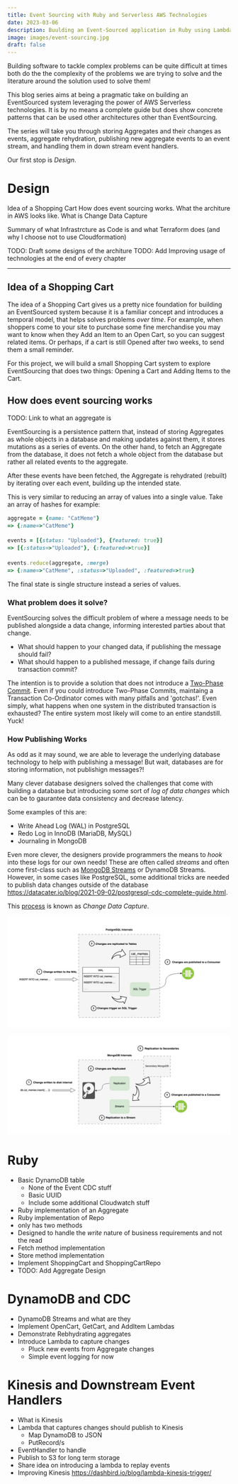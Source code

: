 ```yaml
---
title: Event Sourcing with Ruby and Serverless AWS Technologies
date: 2023-03-06
description: Buulding an Event-Sourced application in Ruby using Lambda, DynamoDB, Kinesis, S3, and Terraform
image: images/event-sourcing.jpg
draft: false
---
```


Building software to tackle complex problems can be quite difficult at times both do the the complexity of the problems we are trying to solve and the literature around the solution used to solve them!

This blog series aims at being a pragmatic take on building an EventSourced system leveraging the power of AWS Serverless technologies. It is by no means a complete guide but does show concrete patterns that can be used other architectures other than EventSourcing.

The series will take you through storing Aggregates and their changes as events, aggregate rehydration, publishing new aggregate events to an event stream, and handling them in down stream event handlers.

Our first stop is _Design_.



# Design

Idea of a Shopping Cart
How does event sourcing works.
What the architure in AWS looks like.
What is Change Data Capture

Summary of what Infrastrcture as Code is and what Terraform does (and why I choose not to use Cloudformation)

TODO: Draft some designs of the architure
TODO: Add Improving usage of technologies at the end of every chapter

-----

## Idea of a Shopping Cart

The idea of a Shopping Cart gives us a pretty nice foundation for building an EventSourced system because it is a familiar concept and introduces a temporal model, that helps solves problems _over time_. For example, when shoppers come to your site to purchase some fine merchandise you may want to know when they Add an Item to an Open Cart, so you can suggest related items. Or perhaps, if a cart is still Opened after two weeks, to send them a small reminder.

For this project, we will build a small Shopping Cart system to explore EventSourcing that does two things: Opening a Cart and Adding Items to the Cart.

## How does event sourcing works

TODO: Link to what an aggregate is

EventSourcing is a persistence pattern that, instead of storing Aggregates as whole objects in a database and making updates against them, it stores mutations as a series of events. On the other hand, to fetch an Aggregate from the database, it does not fetch a whole object from the database but rather all related events to the aggregate. 

After these events have been fetched, the Aggregate is rehydrated (rebuilt) by iterating over each event, building up the intended state.

This is very similar to reducing an array of values into a single value. Take an array of hashes for example:

```ruby
aggregate = {name: "CatMeme"}
=> {:name=>"CatMeme"}

events = [{status: "Uploaded"}, {featured: true}]
=> [{:status=>"Uploaded"}, {:featured=>true}]

events.reduce(aggregate, :merge)
=> {:name=>"CatMeme", :status=>"Uploaded", :featured=>true}
```

The final state is single structure instead a series of values.

### What problem does it solve?

EventSourcing solves the difficult problem of where a message needs to be published alongside a data change, informing interested parties about that change.

- What should happen to your changed data, if publishing the message should fail?
- What should happen to a published message, if change fails during transaction commit?

The intention is to provide a solution that does not introduce a [Two-Phase Commit](https://en.wikipedia.org/wiki/Two-phase_commit_protocol). Even if you could introduce Two-Phase Commits, maintaing a Transaction Co-Ordinator comes with many pitfalls and 'gotchas!'. Even simply, what happens when one system in the distributed transaction is exhausted? The entire system most likely will come to an entire standstill. Yuck!

### How Publishing Works

As odd as it may sound, we are able to leverage the underlying database technology to help with publishing a message! But wait, databases are for storing information, not publishign messages?!

Many clever database designers solved the challenges that come with building a database but introducing some sort of _log of data changes_ which can be to gaurantee data consistency and decrease latency. 

Some examples of this are:
- Write Ahead Log (WAL) in PostgreSQL
- Redo Log in InnoDB (MariaDB, MySQL)
- Journaling in MongoDB

Even more clever, the designers provide programmers the means to _hook_ into these logs for our own needs! These are often called _streams_ and often come first-class such as [MongoDB Streams](https://www.mongodb.com/basics/change-streams) or DynamoDB Streams. However, in some cases like PostgreSQL, some additional tricks are needed to publish data changes outside of the database https://datacater.io/blog/2021-09-02/postgresql-cdc-complete-guide.html.


This [process](process) is known as _Change Data Capture_.


![CDC with PostgreSQL](/images/postgres-cdc.jpg)

![CDC with MongoDB](/images/mongodb-cdc.jpg)



# Ruby 
- Basic DynamoDB table
  - None of the Event CDC stuff
  - Basic UUID
  - Include some additional Cloudwatch stuff
- Ruby implementation of an Aggregate
- Ruby implementation of Repo
 - only has two methods
 - Designed to handle the _write_ nature of business requirements and not the read
 - Fetch method implementation
 - Store method implementation
- Implement ShoppingCart and ShoppingCartRepo
- TODO: Add Aggregate Design

# DynamoDB and CDC
- DynamoDB Streams and what are they
- Implement OpenCart, GetCart, and AddItem Lambdas
- Demonstrate Rebhydrating aggregates
- Introduce Lambda to capture changes
  - Pluck new events from Aggregate changes
  - Simple event logging for now

# Kinesis and Downstream Event Handlers
- What is Kinesis
- Lambda that captures changes should publish to Kinesis
  - Map DynamoDB to JSON
  - PutRecord/s
- EventHandler to handle 
- Publish to S3 for long term storage
- Share idea on introducing a lambda to replay events
- Improving Kinesis https://dashbird.io/blog/lambda-kinesis-trigger/
